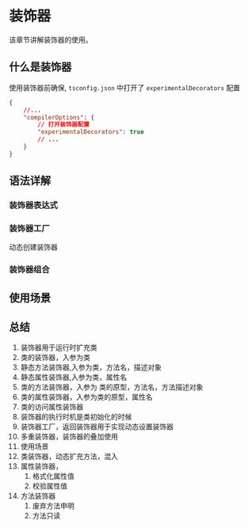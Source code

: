 # 装饰器

该章节讲解装饰器的使用。


## 什么是装饰器


使用装饰器前确保, `tsconfig.json` 中打开了 `experimentalDecorators` 配置

```json
{
    //...
    "compilerOptions": {
        // 打开装饰器配置
        "experimentalDecorators": true
        // ...
    }
}
```




## 语法详解
### 装饰器表达式

### 装饰器工厂
动态创建装饰器


### 装饰器组合
<!-- TODO: 注意单行和多行声明模式 -->

## 使用场景


## 总结
1. 装饰器用于运行时扩充类
2. 类的装饰器，入参为类
3. 静态方法装饰器,入参为类，方法名，描述对象
4. 静态属性装饰器,入参为类，属性名
5. 类的方法装饰器，入参为 类的原型，方法名，方法描述对象
6. 类的属性装饰器，入参为类的原型，属性名
8. 类的访问属性装饰器
7. 装饰器的执行时机是类初始化的时候
8. 装饰器工厂，返回装饰器用于实现动态设置装饰器
9.  多重装饰器，装饰器的叠加使用
10. 使用场景
   1. 类装饰器，动态扩充方法，混入
   2. 属性装饰器，
      1. 格式化属性值
      2. 校验属性值
   3. 方法装饰器
      1. 废弃方法申明
      2. 方法只读
   